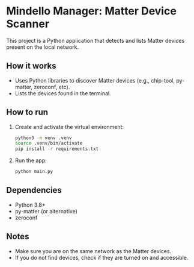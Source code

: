 # Mindello Manager: Matter Device Scanner

This project is a Python application that detects and lists Matter devices present on the local network.

## How it works

- Uses Python libraries to discover Matter devices (e.g., chip-tool, py-matter, zeroconf, etc).
- Lists the devices found in the terminal.

## How to run

1. Create and activate the virtual environment:
   ```bash
   python3 -m venv .venv
   source .venv/bin/activate
   pip install -r requirements.txt
   ```
2. Run the app:
   ```bash
   python main.py
   ```

## Dependencies

- Python 3.8+
- py-matter (or alternative)
- zeroconf

## Notes

- Make sure you are on the same network as the Matter devices.
- If you do not find devices, check if they are turned on and accessible.
